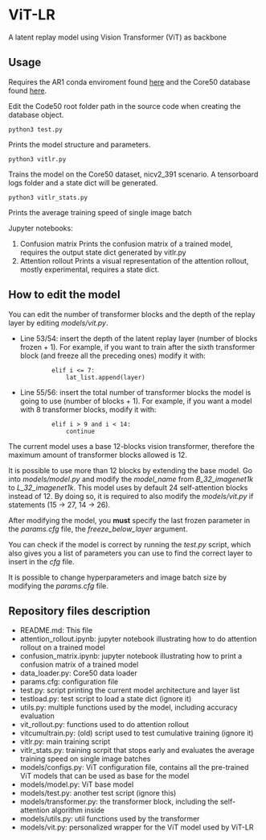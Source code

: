 # ViT-LR
A latent replay model using Vision Transformer (ViT) as backbone

## Usage
Requires the AR1 conda enviroment found [here](https://github.com/vlomonaco/ar1-pytorch) and the Core50 database found [here](https://github.com/vlomonaco/core50).

Edit the Code50 root folder path in the source code when creating the database object.

```
python3 test.py
```

Prints the model structure and parameters.

```
python3 vitlr.py
```

Trains the model on the Core50 dataset, nicv2_391 scenario. A tensorboard logs folder and a state dict will be generated.

```
python3 vitlr_stats.py
```

Prints the average training speed of single image batch

Jupyter notebooks:
1. Confusion matrix
Prints the confusion matrix of a trained model, requires the output state dict generated by vitlr.py
2. Attention rollout
Prints a visual representation of the attention rollout, mostly experimental, requires a state dict.

## How to edit the model
You can edit the number of transformer blocks and the depth of the replay layer by editing *models/vit.py*.

- Line 53/54: insert the depth of the latent replay layer (number of blocks frozen + 1). For example, if you want to train after the sixth transformer block (and freeze all the preceding ones) modify it with:
```
            elif i <= 7:
                lat_list.append(layer)
```
- Line 55/56: insert the total number of transformer blocks the model is going to use (number of blocks + 1). For example, if you want a model with 8 transformer blocks, modify it with:
```
            elif i > 9 and i < 14:
                continue
```

The current model uses a base 12-blocks vision transformer, therefore the maximum amount of transformer blocks allowed is 12.

It is possible to use more than 12 blocks by extending the base model. Go into *models/model.py* and modify the *model_name* from *B_32_imagenet1k* to *L_32_imagenet1k*. This model uses by default 24 self-attention blocks instead of 12. 
By doing so, it is required to also modify the *models/vit.py* if statements (15 -> 27, 14 -> 26).

After modifying the model, you **must** specify the last frozen parameter in the *params.cfg* file, the *freeze_below_layer* argument.

You can check if the model is correct by running the *test.py* script, which also gives you a list of parameters you can use to find the correct layer to insert in the *cfg* file.

It is possible to change hyperparameters and image batch size by modifying the *params.cfg* file.


## Repository files description

* README.md: This file
* attention_rollout.ipynb: jupyter notebook illustrating how to do attention rollout on a trained model
* confusion_matrix.ipynb: jupyter notebook illustrating how to print a confusion matrix of a trained model
* data_loader.py: Core50 data loader
* params.cfg: configuration file
* test.py: script printing the current model architecture and layer list
* testload.py: test script to load a state dict (ignore it)
* utils.py: multiple functions used by the model, including accuracy evaluation
* vit_rollout.py: functions used to do attention rollout
* vitcumultrain.py: (old) script used to test cumulative training (ignore it)
* vitlr.py: main training script
* vitlr_stats.py: training scrpit that stops early and evaluates the average training speed on single image batches
* models/configs.py: ViT configuration file, contains all the pre-trained ViT models that can be used as base for the model
* models/model.py: ViT base model
* models/test.py: another test script (ignore this)
* models/transformer.py: the transformer block, including the self-attention algorithm inside
* models/utils.py: util functions used by the transformer
* models/vit.py: personalized wrapper for the ViT model used by ViT-LR




